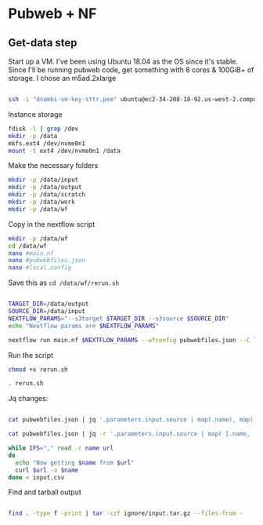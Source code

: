 # Pubweb + NF

## Get-data step

Start up a VM. I've been using Ubuntu 18.04 as the OS since it's stable. Since I'll be running pubweb code, get something with 8 cores & 100GiB+ of storage. I chose an m5ad.2xlarge

```bash

ssh -i "dnambi-vm-key-sttr.pem" ubuntu@ec2-34-208-18-92.us-west-2.compute.amazonaws.com

```

Instance storage

```bash
fdisk -l | grep /dev
mkdir -p /data
mkfs.ext4 /dev/nvme0n1
mount -t ext4 /dev/nvme0n1 /data
```


Make the necessary folders

```bash
mkdir -p /data/input
mkdir -p /data/output
mkdir -p /data/scratch
mkdir -p /data/work
mkdir -p /data/wf

```

Copy in the nextflow script

```bash
mkdir -p /data/wf
cd /data/wf
nano #main.nf
nano #pubwebfiles.json
nano #local.config

```


Save this as ```cd /data/wf/rerun.sh```

```bash

TARGET_DIR=/data/output
SOURCE_DIR=/data/input
NEXTFLOW_PARAMS="--s3target $TARGET_DIR --s3source $SOURCE_DIR"
echo "Nextflow params are $NEXTFLOW_PARAMS"

nextflow run main.nf $NEXTFLOW_PARAMS --wfconfig pubwebfiles.json --C local.config

```

Run the script

```bash
chmod +x rerun.sh

. rerun.sh

```

Jq changes:

```bash

cat pubwebfiles.json | jq '.parameters.input.source | map(.name), map(.file)'

cat pubwebfiles.json | jq -r '.parameters.input.source | map( [.name, .file] | join(", ")) | join("\n")' > input.csv

while IFS="," read -r name url
do
  echo "Now getting $name from $url"
  curl $url -o $name
done < input.csv

```

Find and tarball output


```bash

find . -type f -print | tar -czf ignore/input.tar.gz --files-from -

```












